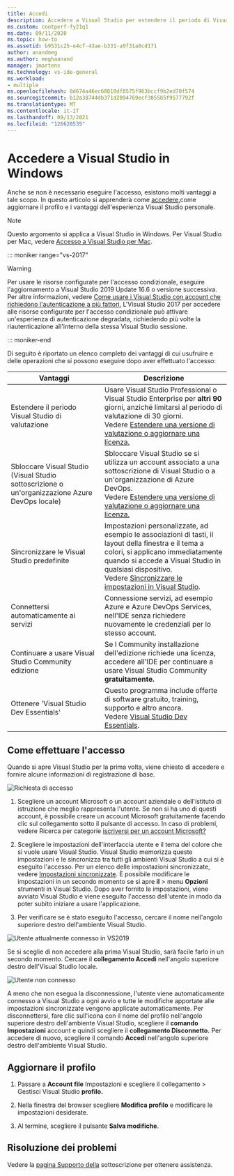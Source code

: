 ```yaml
---
title: Accedi
description: Accedere a Visual Studio per estendere il periodo di Visual Studio di valutazione, sbloccare Visual Studio e altro ancora
ms.custom: contperf-fy21q1
ms.date: 09/11/2020
ms.topic: how-to
ms.assetid: b9531c25-e4cf-43ae-b331-a9f31a8cd171
author: anandmeg
ms.author: meghaanand
manager: jmartens
ms.technology: vs-ide-general
ms.workload:
- multiple
ms.openlocfilehash: 8d674a46ec68810df8575f963bccf9b2ed70f574
ms.sourcegitcommit: b12a38744db371d2894769ecf305585f9577792f
ms.translationtype: MT
ms.contentlocale: it-IT
ms.lasthandoff: 09/13/2021
ms.locfileid: "126628535"
---
```

# <a name="sign-in-to-visual-studio-on-windows"></a>Accedere a Visual Studio in Windows 

Anche se non è necessario eseguire l'accesso, esistono molti vantaggi a tale scopo. In questo articolo si apprenderà come [](#update-your-profile) [accedere,](#how-to-sign-in)come aggiornare il profilo e i vantaggi dell'esperienza Visual Studio personale. 

> [!NOTE]
> Questo argomento si applica a Visual Studio in Windows. Per Visual Studio per Mac, vedere [Accesso a Visual Studio per Mac](/visualstudio/mac/signing-in).

::: moniker range="vs-2017"

> [!WARNING]
> Per usare le risorse configurate per l'accesso condizionale, eseguire l'aggiornamento a Visual Studio 2019 Update 16.6 o versione successiva. Per altre informazioni, vedere [Come usare i Visual Studio con account che richiedono l'autenticazione a più fattori.](work-with-multi-factor-authentication.md)
> L'Visual Studio 2017 per accedere alle risorse configurate per l'accesso condizionale può attivare un'esperienza di autenticazione degradata, richiedendo più volte la riautenticazione all'interno della stessa Visual Studio sessione. 
> 
::: moniker-end

Di seguito è riportato un elenco completo dei vantaggi di cui usufruire e delle operazioni che si possono eseguire dopo aver effettuato l'accesso:

|Vantaggi|Descrizione|
|---|---|
|Estendere il periodo Visual Studio di valutazione|Usare Visual Studio Professional o Visual Studio Enterprise per **altri 90** giorni, anziché limitarsi al periodo di valutazione di 30 giorni. <br/>Vedere [Estendere una versione di valutazione o aggiornare una licenza.](../ide/how-to-unlock-visual-studio.md)|
|Sbloccare Visual Studio (Visual Studio sottoscrizione o un'organizzazione Azure DevOps locale)|Sbloccare Visual Studio se si utilizza un account associato a una sottoscrizione di Visual Studio o a un'organizzazione di Azure DevOps.<br/>Vedere [Estendere una versione di valutazione o aggiornare una licenza.](../ide/how-to-unlock-visual-studio.md)|
|Sincronizzare le Visual Studio predefinite|Impostazioni personalizzate, ad esempio le associazioni di tasti, il layout della finestra e il tema a colori, si applicano immediatamente quando si accede a Visual Studio in qualsiasi dispositivo. <br/>Vedere [Sincronizzare le impostazioni in Visual Studio](../ide/synchronized-settings-in-visual-studio.md).|
|Connettersi automaticamente ai servizi|Connessione servizi, ad esempio Azure e Azure DevOps Services, nell'IDE senza richiedere nuovamente le credenziali per lo stesso account.|
|Continuare a usare Visual Studio Community edizione|Se l Community installazione dell'edizione richiede una licenza, accedere all'IDE per continuare a usare Visual Studio Community **gratuitamente.** |
|Ottenere 'Visual Studio Dev Essentials'|Questo programma include offerte di software gratuito, training, supporto e altro ancora. <br/>Vedere [Visual Studio Dev Essentials](https://visualstudio.microsoft.com/dev-essentials/).|


## <a name="how-to-sign-in"></a>Come effettuare l'accesso 

Quando si apre Visual Studio per la prima volta, viene chiesto di accedere e fornire alcune informazioni di registrazione di base.

![Richiesta di accesso](../ide/media/vs2019_signinpopup.png)

1. Scegliere un account Microsoft o un account aziendale o dell'istituto di istruzione che meglio rappresenta l'utente. Se non si ha uno di questi account, è possibile creare un account Microsoft gratuitamente facendo clic sul collegamento sotto il pulsante di accesso. In caso di problemi, vedere Ricerca per categorie [iscriversi per un account Microsoft?](https://support.microsoft.com/help/4026324/microsoft-account-how-to-create)

2. Scegliere le impostazioni dell'interfaccia utente e il tema del colore che si vuole usare Visual Studio. Visual Studio memorizza queste impostazioni e le sincronizza tra tutti gli ambienti Visual Studio a cui si è eseguito l'accesso. Per un elenco delle impostazioni sincronizzate, vedere [Impostazioni sincronizzate](../ide/synchronized-settings-in-visual-studio.md). È possibile modificare le impostazioni in un secondo momento se si apre **il**  >  menu **Opzioni** strumenti in Visual Studio.
   Dopo aver fornito le impostazioni, viene avviato Visual Studio e viene eseguito l'accesso dell'utente in modo da poter subito iniziare a usare l'applicazione. 
   
1. Per verificare se è stato eseguito l'accesso, cercare il nome nell'angolo superiore destro dell'ambiente Visual Studio.

![Utente attualmente connesso in VS2019](../ide/media/vs2019_username.png)

Se si sceglie di non accedere alla prima Visual Studio, sarà facile farlo in un secondo momento. Cercare il **collegamento Accedi** nell'angolo superiore destro dell'Visual Studio locale.

![Utente non connesso](../ide/media/vs2019_usernotsignedin.png)

A meno che non esegua la disconnessione, l'utente viene automaticamente connesso a Visual Studio a ogni avvio e tutte le modifiche apportate alle impostazioni sincronizzate vengono applicate automaticamente. Per disconnettersi, fare clic sull'icona con il nome del profilo nell'angolo superiore destro dell'ambiente Visual Studio, scegliere il **comando Impostazioni** account e quindi scegliere il **collegamento Disconnetto.** Per accedere di nuovo, scegliere il comando **Accedi** nell'angolo superiore destro dell'ambiente Visual Studio.

## <a name="update-your-profile"></a>Aggiornare il profilo

1. Passare a **Account file** Impostazioni e scegliere il collegamento  >   Gestisci Visual Studio **profilo.**

1. Nella finestra del browser scegliere **Modifica profilo** e modificare le impostazioni desiderate.

1. Al termine, scegliere il pulsante **Salva modifiche**.

## <a name="troubleshooting"></a>Risoluzione dei problemi

Vedere la [pagina Supporto della](https://visualstudio.microsoft.com/subscriptions/support/) sottoscrizione per ottenere assistenza.
